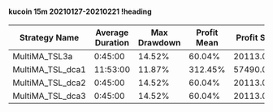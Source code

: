 #### kucoin 15m 20210127-20210221 !heading
| Strategy Name    | Average Duration | Max Drawdown | Profit Mean | Profit Sum | Profit Total | Trade Count | Win Rate |
| ---------------- | ---------------- | ------------ | ----------- | ---------- | ------------ | ----------- | -------- |
| MultiMA_TSL3a    | 0:45:00          | 14.52%       | 60.04%      | 20113.00%  | 4745.00%     | 335         | 63.28%   |
| MultiMA_TSL_dca1 | 11:53:00         | 11.87%       | 312.45%     | 57490.00%  | 20093.00%    | 184         | 94.02%   |
| MultiMA_TSL_dca2 | 0:45:00          | 14.52%       | 60.04%      | 20113.00%  | 4745.00%     | 335         | 63.28%   |
| MultiMA_TSL_dca3 | 0:45:00          | 14.52%       | 60.04%      | 20113.00%  | 4745.00%     | 335         | 63.28%   |
